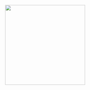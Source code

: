 <p>
<img src="https://github.com/Venera-Ko/CollectionViews/blob/main/Screen%20Recording%202022-12-09%20at%2012.05.52.mov" width="260"> 
</p> 
